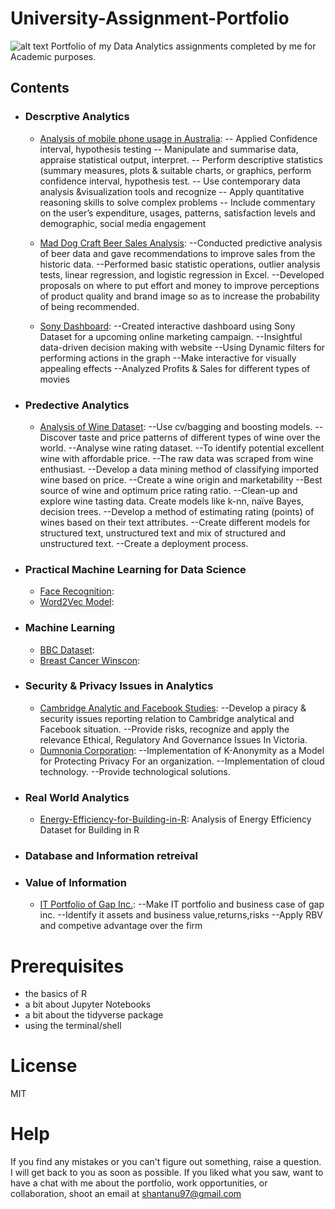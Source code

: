 # University-Assignment-Portfolio
![alt text](https://ym8tixx0byc2uhkrbzptjyt-wpengine.netdna-ssl.com/wp-content/uploads/2019/05/HDR-Scholarship-for-International-Students-at-Deakin-University-Australia.jpg)
Portfolio of my Data Analytics assignments completed by me for Academic purposes.

## Contents

- ### Descrptive Analytics

	- [Analysis of mobile phone usage in Australia](): 
--	Applied Confidence interval, hypothesis testing
--	Manipulate and summarise data, appraise statistical output, interpret.
--	Perform descriptive statistics (summary measures, plots & suitable charts, or graphics, perform confidence interval, hypothesis test.
--	Use contemporary data analysis &visualization tools and recognize
--	Apply quantitative reasoning skills to solve complex problems
--   Include commentary on the user’s expenditure, usages, patterns, satisfaction levels and demographic, social media engagement

     - [Mad Dog Craft Beer Sales Analysis]():
--Conducted predictive analysis of beer data and gave recommendations to improve sales from the historic data. 
--Performed basic statistic operations, outlier analysis tests, linear regression, and logistic regression in Excel. 
--Developed proposals on where to put effort and money to improve perceptions of product quality and brand image so as to increase the probability of being recommended.

    - [Sony Dashboard]():
--Created interactive dashboard using Sony Dataset for a upcoming online marketing campaign. 
--Insightful data-driven decision making with website 
--Using Dynamic filters for performing actions in the graph
--Make interactive for visually appealing effects
--Analyzed Profits & Sales for different types of movies

	
- ### Predective Analytics 
    - [Analysis of Wine Dataset](https://github.com/Shantanu9326/Credit-Card-Fraud-Detection/blob/master/Credit_Card_Fraud_Detection.ipynb): 
--Use cv/bagging and boosting models.
--Discover taste and price patterns of different types of wine over the world.
--Analyse wine rating dataset.
--To identify potential excellent wine with affordable price.
--The raw data was scraped from wine enthusiast.
--Develop a data mining method of classifying imported wine based on price.
--Create a wine origin and marketability
--Best source of wine and optimum price rating ratio.
--Clean-up and explore wine tasting data. Create models like k-nn, naïve Bayes, decision trees.
--Develop a method of estimating rating (points) of wines based on their text attributes.
--Create different models for structured text, unstructured text and mix of structured and unstructured text.
--Create a deployment process.

  
- ### Practical Machine Learning for Data Science
    - [Face Recognition](): 
    - [Word2Vec Model](): 
    
    
- ### Machine Learning
     - [BBC Dataset](https://github.com/Shantanu9326/Text-Mining-Mini-Projects/blob/master/Named_Entity_Recognition.ipynb): 
     - [Breast Cancer Winscon](https://github.com/Shantanu9326/Text-Mining-Mini-Projects/blob/master/Part_of_Speech_Assessment.ipynb): 


- ### Security & Privacy Issues in Analytics
   - [Cambridge Analytic and Facebook Studies]():
--Develop a piracy & security issues reporting relation to Cambridge analytical and Facebook situation.
--Provide risks, recognize and apply the relevance Ethical, Regulatory And Governance Issues In Victoria.
   - [Dumnonia Corporation]():
--Implementation of K-Anonymity as a Model for Protecting Privacy For an organization. 
--Implementation of cloud technology.
--Provide technological solutions.

- ### Real World Analytics
  - [Energy-Efficiency-for-Building-in-R](): Analysis of Energy Efficiency Dataset for Building in R


- ### Database and Information retreival

- ### Value of Information
   - [IT Portfolio of Gap Inc.]():
--Make IT portfolio and business case of gap inc.
--Identify it assets and business value,returns,risks
--Apply RBV and competive advantage over the firm

  

# Prerequisites

- the basics of R
- a bit about Jupyter Notebooks
- a bit about the tidyverse package
- using the terminal/shell

# License

MIT

# Help

If you find any mistakes or you can't figure out something, raise a question. I will get back to you as soon as possible. If you liked what you saw, want to have a chat with me about the portfolio, work opportunities, or collaboration, shoot an email at shantanu97@gmail.com

